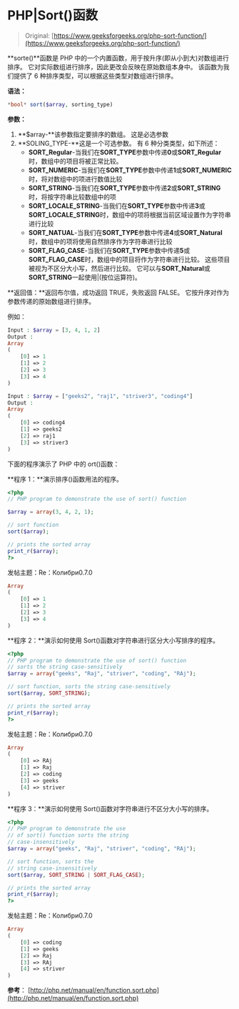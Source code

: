 # PHP|Sort()函数

> Original: [https://www.geeksforgeeks.org/php-sort-function/](https://www.geeksforgeeks.org/php-sort-function/)

**sorte()**函数是 PHP 中的一个内置函数，用于按升序(即从小到大)对数组进行排序。 它对实际数组进行排序，因此更改会反映在原始数组本身中。 该函数为我们提供了 6 种排序类型，可以根据这些类型对数组进行排序。

**语法：**

```php
*bool* sort($array, sorting_type)
```

**参数：**

1.  **$array-**该参数指定要排序的数组。 这是必选参数
2.  **SOLING_TYPE-**这是一个可选参数。 有 6 种分类类型，如下所述：
    *   **SORT_Regular**-当我们在**SORT_TYPE**参数中传递**0**或**SORT_Regular**时，数组中的项目将被正常比较。
    *   **SORT_NUMERIC**-当我们在**SORT_TYPE**参数中传递**1**或**SORT_NUMERIC**时，将对数组中的项进行数值比较
    *   **SORT_STRING**-当我们在**SORT_TYPE**参数中传递**2**或**SORT_STRING**时，将按字符串比较数组中的项
    *   **SORT_LOCALE_STRING**-当我们在**SORT_TYPE**参数中传递**3**或**SORT_LOCALE_STRING**时，数组中的项将根据当前区域设置作为字符串进行比较
    *   **SORT_NATUAL**-当我们在**SORT_TYPE**参数中传递**4**或**SORT_Natural**时，数组中的项将使用自然排序作为字符串进行比较
    *   **SORT_FLAG_CASE**-当我们在**SORT_TYPE**参数中传递**5**或**SORT_FLAG_CASE**时，数组中的项目将作为字符串进行比较。 这些项目被视为不区分大小写，然后进行比较。 它可以与**SORT_Natural**或**SORT_STRING**一起使用|(按位运算符)。

**返回值：**返回布尔值，成功返回 TRUE，失败返回 FALSE。 它按升序对作为参数传递的原始数组进行排序。

例如：

```php
Input : $array = [3, 4, 1, 2] 
Output : 
Array
(
    [0] => 1
    [1] => 2
    [2] => 3
    [3] => 4
)

Input : $array = ["geeks2", "raj1", "striver3", "coding4"]
Output :
Array
(
    [0] => coding4
    [1] => geeks2
    [2] => raj1
    [3] => striver3
)

```

下面的程序演示了 PHP 中的 ort()函数：

**程序 1：**演示排序()函数用法的程序。

```php
<?php
// PHP program to demonstrate the use of sort() function

$array = array(3, 4, 2, 1);

// sort function 
sort($array); 

// prints the sorted array 
print_r($array);
?>
```

发帖主题：Re：Колибри0.7.0

```php
Array
(
    [0] => 1
    [1] => 2
    [2] => 3
    [3] => 4
)

```

**程序 2：**演示如何使用 Sort()函数对字符串进行区分大小写排序的程序。

```php
<?php
// PHP program to demonstrate the use of sort() function
// sorts the string case-sensitively 
$array = array("geeks", "Raj", "striver", "coding", "RAj");

// sort function, sorts the string case-sensitively 
sort($array, SORT_STRING); 

// prints the sorted array 
print_r($array);
?>
```

发帖主题：Re：Колибри0.7.0

```php
Array
(
    [0] => RAj
    [1] => Raj
    [2] => coding
    [3] => geeks
    [4] => striver
)

```

**程序 3：**演示如何使用 Sort()函数对字符串进行不区分大小写的排序。

```php
<?php
// PHP program to demonstrate the use
// of sort() function sorts the string 
// case-insensitively 
$array = array("geeks", "Raj", "striver", "coding", "RAj");

// sort function, sorts the
// string case-insensitively 
sort($array, SORT_STRING | SORT_FLAG_CASE); 

// prints the sorted array 
print_r($array);
?>
```

发帖主题：Re：Колибри0.7.0

```php
Array
(
    [0] => coding
    [1] => geeks
    [2] => Raj
    [3] => RAj
    [4] => striver
)

```

**参考**：
[http://php.net/manual/en/function.sort.php](http://php.net/manual/en/function.sort.php)